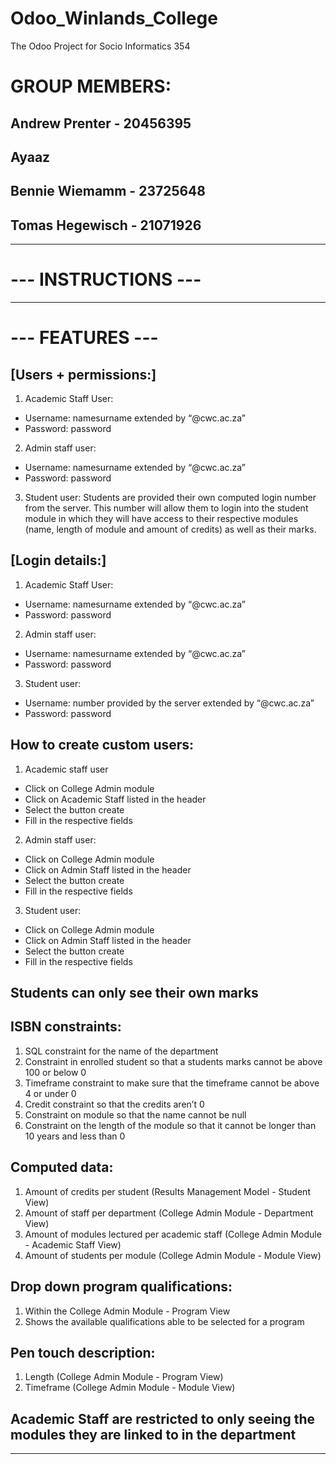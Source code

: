 # Odoo_Winlands_College
The Odoo Project for Socio Informatics 354
# GROUP MEMBERS:
## Andrew Prenter - 20456395
## Ayaaz
## Bennie Wiemamm - 23725648
## Tomas Hegewisch - 21071926
----------------------------------------------------



# --- INSTRUCTIONS ---
---------------------------------------------------
# --- FEATURES ---
## [Users + permissions:]  
1. Academic Staff User: 
 - Username: namesurname extended by “@cwc.ac.za”
 - Password: password

2. Admin staff user:
 - Username: namesurname extended by “@cwc.ac.za”
 - Password: password
 
3. Student user:
Students are provided their own computed login number from the server. This number will allow them to login into the student module in which they will have access to their respective modules (name, length of module and amount of credits) as well as their marks.

## [Login details:] 
1. Academic Staff User: 
 - Username: namesurname extended by “@cwc.ac.za”
 - Password: password

2. Admin staff user:
 - Username: namesurname extended by “@cwc.ac.za”
 - Password: password
 
3. Student user:
 - Username: number provided by the server extended by “@cwc.ac.za”
 - Password: password

## How to create custom users:  
1. Academic staff user
 - Click on College Admin module
 - Click on Academic Staff listed in the header 
 - Select the button create 
 - Fill in the respective fields 
  
2. Admin staff user:
 - Click on College Admin module
 - Click on Admin Staff listed in the header 
 - Select the button create 
 - Fill in the respective fields 
 
3.	Student user:
 - Click on College Admin module
 - Click on Admin Staff listed in the header 
 - Select the button create 
 - Fill in the respective fields 

## Students can only see their own marks
 
## ISBN constraints: 
1. SQL constraint for the name of the department
2. Constraint in enrolled student so that a students marks cannot be above 100 or below 0
3.	Timeframe constraint to make sure that the timeframe cannot be above 4 or under 0
4.	Credit constraint so that the credits aren’t 0
5.	Constraint on module so that the name cannot be null 
6.	Constraint on the length of the module so that it cannot be longer than 10 years and less than 0  
  
## Computed data: 
1. Amount of credits per student (Results Management Model - Student View) 
2. Amount of staff per department (College Admin Module - Department View)  
3. Amount of modules lectured per academic staff (College Admin Module - Academic Staff View) 
4. Amount of students per module (College Admin Module - Module View)
  
## Drop down program qualifications: 
1. Within the College Admin Module - Program View
2. Shows the available qualifications able to be selected for a program
   
## Pen touch description:
1. Length (College Admin Module - Program View)
2. Timeframe (College Admin Module - Module View)
  
## Academic Staff are restricted to only seeing the modules they are linked to in the department 

------------------------------------------------------------------------------------------------

